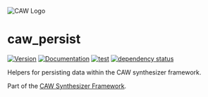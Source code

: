 ![CAW Logo](../assets/logo.png)

# caw_persist

[![Version](https://img.shields.io/crates/v/caw_persist.svg)](https://crates.io/crates/caw_persist)
[![Documentation](https://docs.rs/caw_persist/badge.svg)](https://docs.rs/caw_persist)
[![test](https://github.com/gridbugs/caw/actions/workflows/test.yml/badge.svg)](https://github.com/gridbugs/caw/actions/workflows/test.yml)
[![dependency status](https://deps.rs/repo/github/gridbugs/caw/status.svg)](https://deps.rs/repo/github/gridbugs/caw)

Helpers for persisting data within the CAW synthesizer framework.

Part of the [CAW Synthesizer Framework](..).

